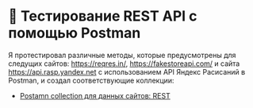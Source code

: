 #  🔗 Тестирование REST API с помощью Postman

Я протестировал различные методы, которые предусмотрены для следущих сайтов: https://reqres.in/, https://fakestoreapi.com/ и сайта https://api.rasp.yandex.net с использованием API Яндекс Расисаний в Postman, и создал соответствующие коллекции:
 <ul>
<li>  <a href="https://warped-astronaut-314647.postman.co/workspace/Test~6a92943f-0fff-455b-8e82-18241e587ebf/request/31668707-e0e06812-f42a-4270-ace4-1c1d56ef66ba?tab=params">Postamn collection для данных сайтов: REST</a></li>
</ul>